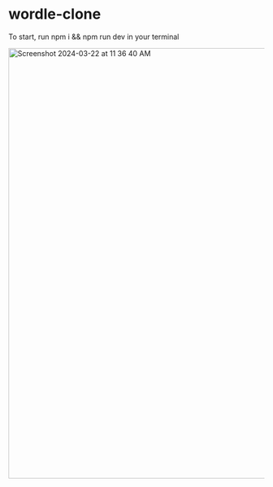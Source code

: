 # wordle-clone

To start, run npm i && npm run dev in your terminal

<img width="847" alt="Screenshot 2024-03-22 at 11 36 40 AM" src="https://github.com/annahippee/wordle-clone/assets/95527199/a3c14d9d-b545-4ce8-a7a7-5d6cfa97b50f">
